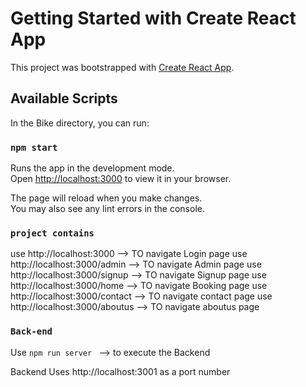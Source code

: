 # Getting Started with Create React App

This project was bootstrapped with [Create React App](https://github.com/facebook/create-react-app).

## Available Scripts

In the Bike directory, you can run:

### `npm start`

Runs the app in the development mode.\
Open [http://localhost:3000](http://localhost:3000) to view it in your browser.

The page will reload when you make changes.\
You may also see any lint errors in the console.

### `project contains `
use http://localhost:3000        --> TO navigate Login page
use http://localhost:3000/admin  --> TO navigate Admin page
use http://localhost:3000/signup --> TO navigate Signup page
use http://localhost:3000/home   --> TO navigate Booking  page
use http://localhost:3000/contact --> TO navigate contact page
use http://localhost:3000/aboutus --> TO navigate aboutus page


### `Back-end`

Use  `npm run server ` --> to execute the Backend

Backend Uses http://localhost:3001  as a port number 


